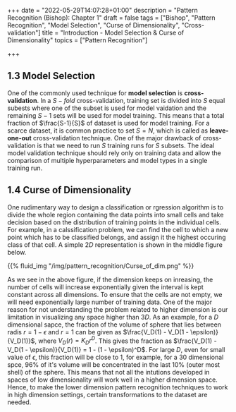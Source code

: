 +++
date = "2022-05-29T14:07:28+01:00"
description = "Pattern Recognition (Bishop): Chapter 1"
draft = false
tags = ["Bishop", "Pattern Recognition", "Model Selection", "Curse of Dimensionality", "Cross-validation"]
title = "Introduction - Model Selection & Curse of Dimensionality"
topics = ["Pattern Recognition"]

+++

## 1.3 Model Selection

One of the commonly used technique for <b>model selection</b> is <b>cross-validation</b>. In a $S-fold$ cross-validation, training set is divided into $S$ equal subests where one of the subset is used for model vaidation and the remaining $S-1$ sets will be used for model training. This means that a total fraction of $\frac{S-1}{S}$ of dataset is used for model training. For a scarce dataset, it is common practice to set $S=N$, which is called as <b>leave-one-out</b> cross-validation technique. One of the major drawback of cross-validation is that we need to run $S$ training runs for $S$ subsets. The ideal model validation technique should rely only on training data and allow the comparison of multiple hyperparameters and model types in a single training run.

## 1.4 Curse of Dimensionality

One rudimentary way to design a classification or rgression algorithm is to divide the whole region containing the data points into small cells and take decision based on the distribution of training points in the individual cells. For example, in a calssification problem, we can find the cell to which a new point which has to be classified belongs, and assign it the highest occuring class of that cell. A simple $2D$ representation is shown in the middle figure below.

{{% fluid_img "/img/pattern_recognition/Curse_of_dim.png" %}}

As we see in the above figure, if the dimension keeps on inreasing, the number of cells will increase exponentially given the interval is kept constant across all dimensions. To ensure that the cells are not empty, we will need exponentially large number of training data. One of the major reason for not understanding the problem related to higher dimension is our limitation in visualizing any space higher than $3D$. As an example, for a $D$ dimensional sapce, the fraction of the volume of sphere that lies between radis $r=1-\epsilon$ and $r=1$ can be given as $\frac{V_D(1) - V_D(1 - \epsilon)}{V_D(1)}$, where $V_D(r) = K_Dr^D$. This gives the fraction as $\frac{V_D(1) - V_D(1 - \epsilon)}{V_D(1)} = 1 - (1 - \epsilon)^D$. For large $D$, even for small value of $\epsilon$, this fraction will be close to $1$, for example, for a $30$ dimensional spce, $96\%$ of it's volume will be concentrated in the last $10\%$ (outer most shell) of the sphere. This means that not all the intutions developed in spaces of low dimensionality will work well in a higher dimension space. Hence, to make the lower dimension pattern recognition techniques to work in high dimension settings, certain transformations to the dataset are needed.